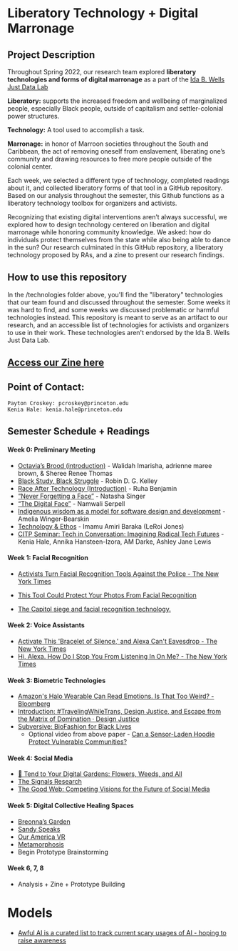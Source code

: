 # Liberatory Technology + Digital Marronage

## Project Description

Throughout Spring 2022, our research team explored **liberatory technologies and forms of digital marronage**  as a part of the [Ida B. Wells Just Data Lab](https://www.thejustdatalab.com/)

**Liberatory:**  supports the increased freedom and wellbeing of marginalized people, especially Black people, outside of capitalism and settler-colonial power structures.

**Technology:** A tool used to accomplish a task.

**Marronage:** in honor of Marroon societies throughout the South and Caribbean, the act of removing oneself from enslavement, liberating one’s community and drawing resources to free more people outside of the colonial center. 

Each week, we selected a different type of technology, completed readings about it, and collected liberatory forms of that tool in a GitHub repository. Based on our analysis throughout the semester, this Github functions as a liberatory technology toolbox for organizers and activists.

Recognizing that existing digital interventions aren’t always successful, we explored how to design technology centered on liberation and digital marronage while honoring community knowledge. We asked: how do individuals protect themselves from the state while also being able to dance in the sun? Our research culminated in this GitHub repository, a liberatory technology proposed by RAs, and a zine to present our research findings.

## How to use this repository

In the /technologies folder above, you'll find the "liberatory" technologies that our team found and discussed throughout the semester. Some weeks it was hard to find, and some weeks we discussed problematic or harmful technologies instead. This repository is meant to serve as an artifact to our research, and an accessible list of technologies for activists and organizers to use in their work. These technologies aren't endorsed by the Ida B. Wells Just Data Lab.

## [Access our Zine here](https://www.flipsnack.com/EBC8CD77C6F/liberatory-technology-zine.html)


## Point of Contact: 
	Payton Croskey: pcroskey@princeton.edu
	Kenia Hale: kenia.hale@princeton.edu
 
## Semester Schedule + Readings

#### Week 0: Preliminary Meeting
- [Octavia’s Brood (introduction)](https://ebookcentral.proquest.com/lib/princeton/detail.action?docID=1996052) - Walidah Imarisha, adrienne maree brown, & Sheree Renee Thomas
- [Black Study, Black Struggle](https://escholarship.org/uc/item/8cj8q196) - Robin D. G. Kelley
- [Race After Technology  (Introduction)](https://ebookcentral.proquest.com/lib/Princeton/detail.action?docID=5820427) - Ruha Benjamin
- [“Never Forgetting a Face”](https://www.nytimes.com/2014/05/18/technology/never-forgetting-a-face.html) - Natasha Singer
- [“The Digital Face”](https://www.theparisreview.org/blog/2020/10/21/the-digital-face/) - Namwali Serpell
- [Indigenous wisdom as a model for software design and development](https://foundation.mozilla.org/en/blog/indigenous-wisdom-model-software-design-and-development/) - Amelia Winger-Bearskin 
- [Technology & Ethos](http://www.soulsista.com/titanic/baraka.html) - Imamu Amiri Baraka (LeRoi Jones)
- [CITP Seminar: Tech in Conversation: Imagining Radical Tech Futures](https://mediacentral.princeton.edu/media/CITP%20Special%20Event%3A%20Tech%20in%20Conversation-%20Imagining%20Radical%20Tech%20Futures/1_1ehcsg31) - Kenia Hale, Annika Hansteen-Izora, AM Darke, Ashley Jane Lewis


#### Week 1: Facial Recognition

- [Activists Turn Facial Recognition Tools Against the Police - The New York Times](https://www.nytimes.com/2020/10/21/technology/facial-recognition-police.html)

- [This Tool Could Protect Your Photos From Facial Recognition](https://www.nytimes.com/2020/08/03/technology/fawkes-tool-protects-photos-from-facial-recognition.html)

- [The Capitol siege and facial recognition technology.](https://slate.com/technology/2021/01/facial-recognition-technology-capitol-siege.html)

#### Week 2: Voice Assistants
- [Activate This 'Bracelet of Silence,' and Alexa Can't Eavesdrop - The New York Times](https://www.nytimes.com/2020/02/14/technology/alexa-jamming-bracelet-privacy-armor.html) 
- [Hi, Alexa. How Do I Stop You From Listening In On Me? - The New York Times](https://www.nytimes.com/2019/08/21/technology/personaltech/alexa-siri-google-assistant-listen.html) 

#### Week 3: Biometric Technologies
- [Amazon's Halo Wearable Can Read Emotions. Is That Too Weird? - Bloomberg](https://www.bloomberg.com/news/newsletters/2020-08-31/amazon-s-halo-wearable-can-read-emotions-is-that-too-weird) 
- [Introduction: #TravelingWhileTrans, Design Justice, and Escape from the Matrix of Domination · Design Justice](https://design-justice.pubpub.org/pub/ap8rgw5e/release/1) 
- [Subversive: BioFashion for Black Lives](https://dl.acm.org/doi/10.1145/3490149.3505569)
  - Optional video from above paper - [Can a Sensor-Laden Hoodie Protect Vulnerable Communities?](https://issues.org/tag/hoodie/)

#### Week 4: Social Media
- [🌿 Tend to Your Digital Gardens: Flowers, Weeds, and All](https://newpublic.substack.com/p/-tend-to-your-digital-gardens-flowers) 
- [The Signals Research](https://newpublic.org/signals)
- [The Good Web: Competing Visions for the Future of Social Media](https://mediacentral.princeton.edu/media/CITP+SeminarA++Ethan+ZuckermanA+The+Good+WebA+Competing+Visions+for+the+Future+of+Social+Media/1_g52q7iua/151062771)

#### Week 5: Digital Collective Healing Spaces
- [Breonna’s Garden](https://breonnasgarden.com/) 
- [Sandy Speaks](https://mcachicago.org/Publications/Websites/I-Was-Raised-On-The-Internet/Artworks/American-Artist-Sandy-Speaks-2016) 
- [Our America VR](https://www.ouramericavr.com/) 
- [Metamorphosis](https://www.metamorphosis.fm/) 
- Begin Prototype Brainstorming

#### Week 6, 7, 8
 - Analysis + Zine  + Prototype Building


# Models
- [Awful AI is a curated list to track current scary usages of AI - hoping to raise awareness](https://github.com/daviddao/awful-ai) 
